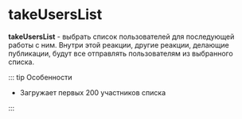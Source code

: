 # takeUsersList
**takeUsersList** - выбрать список пользователей для последующей работы с ним. Внутри этой реакции, другие реакции, делающие публикации, будут все отправлять пользователям из выбранного списка.

::: tip Особенности

* Загружает первых 200 участников списка

:::





